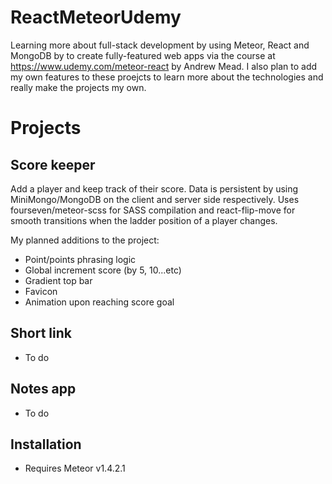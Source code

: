 # ReactMeteorUdemy
Learning more about full-stack development by using Meteor, React and MongoDB by to create fully-featured web apps via the course at https://www.udemy.com/meteor-react by Andrew Mead.  I also plan to add my own features to these proejcts to learn more about the technologies and really make the projects my own.  

# Projects
## Score keeper
Add a player and keep track of their score.  Data is persistent by using MiniMongo/MongoDB on the client and server side respectively.  Uses fourseven/meteor-scss for SASS compilation and react-flip-move for smooth transitions when the ladder position of a player changes.

My planned additions to the project:
- Point/points phrasing logic
- Global increment score (by 5, 10...etc)
- Gradient top bar
- Favicon
- Animation upon reaching score goal

## Short link
- To do

## Notes app
- To do

## Installation
- Requires Meteor v1.4.2.1
